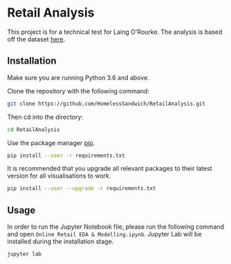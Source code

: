 # Retail Analysis

This project is for a technical test for Laing O'Rourke.
The analysis is based off the dataset [here](http://archive.ics.uci.edu/ml/datasets/Online+Retail#).

## Installation

Make sure you are running Python 3.6 and above.

Clone the repository with the following command: 
```bash
git clone https://github.com/HomelessSandwich/RetailAnalysis.git
```

Then cd into the directory:
```bash
cd RetailAnalysis
```

Use the package manager [pip](https://pip.pypa.io/en/stable/).

```bash
pip install --user -r requirements.txt
```

It is recommended that you upgrade all relevant packages to their latest version for all visualisations to work.

```bash
pip install --user --upgrade -r requirements.txt
```

## Usage

In order to run the Jupyter Notebook file, please run the following command and open `Online Retail EDA & Modelling.ipynb`. Jupyter Lab will be installed during the installation stage.

```bash
jupyter lab
```
